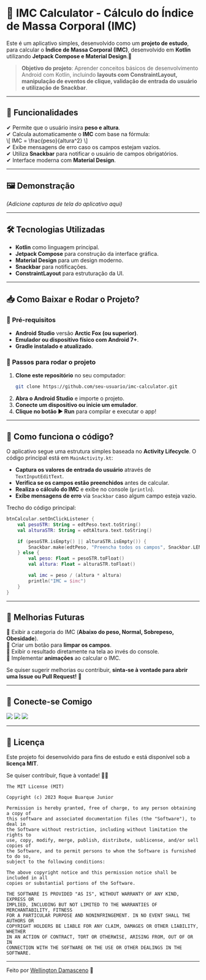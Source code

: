 # 📱 IMC Calculator - Cálculo do Índice de Massa Corporal (IMC)

Este é um aplicativo simples, desenvolvido como um **projeto de estudo**, para calcular o **Índice de Massa Corporal (IMC)**, desenvolvido em **Kotlin** utilizando **Jetpack Compose e Material Design**.🚀

> **Objetivo do projeto**: Aprender conceitos básicos de desenvolvimento Android com Kotlin, incluindo **layouts com ConstraintLayout, manipulação de eventos de clique, validação de entrada do usuário e utilização de Snackbar**.

---

## 📌 Funcionalidades
✔ Permite que o usuário insira **peso e altura**.  
✔ Calcula automaticamente o **IMC** com base na fórmula:  
\\[ IMC = \frac{peso}{altura^2} \\]  
✔ Exibe mensagens de erro caso os campos estejam vazios.  
✔ Utiliza **Snackbar** para notificar o usuário de campos obrigatórios.  
✔ Interface moderna com **Material Design**.

---

## 🖼️ Demonstração

*(Adicione capturas de tela do aplicativo aqui)*

---

## 🛠️ Tecnologias Utilizadas

- **Kotlin** como linguagem principal.
- **Jetpack Compose** para construção da interface gráfica.
- **Material Design** para um design moderno.
- **Snackbar** para notificações.
- **ConstraintLayout** para estruturação da UI.

---

## 📥 Como Baixar e Rodar o Projeto?

### 📌 **Pré-requisitos**
- **Android Studio** versão **Arctic Fox (ou superior)**.
- **Emulador ou dispositivo físico com Android 7+**.
- **Gradle instalado e atualizado**.

### 🔽 **Passos para rodar o projeto**
1. **Clone este repositório** no seu computador:
   ```bash
   git clone https://github.com/seu-usuario/imc-calculator.git
   ```  
2. **Abra o Android Studio** e importe o projeto.
3. **Conecte um dispositivo ou inicie um emulador**.
4. **Clique no botão ▶️ Run** para compilar e executar o app!

---

## 📜 Como funciona o código?

O aplicativo segue uma estrutura simples baseada no **Activity Lifecycle**. O código principal está em `MainActivity.kt`:

- **Captura os valores de entrada do usuário** através de `TextInputEditText`.
- **Verifica se os campos estão preenchidos** antes de calcular.
- **Realiza o cálculo do IMC** e exibe no console (`println`).
- **Exibe mensagens de erro** via `Snackbar` caso algum campo esteja vazio.

Trecho do código principal:
```kotlin
btnCalcular.setOnClickListener {
    val pesoSTR: String = edtPeso.text.toString()
    val alturaSTR: String = edtAltura.text.toString()

    if (pesoSTR.isEmpty() || alturaSTR.isEmpty()) {
        Snackbar.make(edtPeso, "Preencha todos os campos", Snackbar.LENGTH_LONG).show()
    } else {
        val peso: Float = pesoSTR.toFloat()
        val altura: Float = alturaSTR.toFloat()

        val imc = peso / (altura * altura)
        println("IMC = $imc")
    }
}
```

---

## 🚀 Melhorias Futuras

🔹 Exibir a categoria do IMC (**Abaixo do peso, Normal, Sobrepeso, Obesidade**).  
🔹 Criar um botão para **limpar os campos**.  
🔹 Exibir o resultado diretamente na tela ao invés do console.  
🔹 Implementar **animações** ao calcular o IMC.

Se quiser sugerir melhorias ou contribuir, **sinta-se à vontade para abrir uma Issue ou Pull Request!** 🚀

---

## 🤝 Conecte-se Comigo

<a href="https://www.linkedin.com/in/wellington-furtado/"><img src="https://img.shields.io/badge/LinkedIn-0077B5?style=for-the-badge&logo=linkedin&logoColor=white"/></a>
<a href="mailto:wellfurtado@gmail.com"><img src="https://img.shields.io/badge/Gmail-D14836?style=for-the-badge&logo=gmail&logoColor=white"/></a>
<a href="https://github.com/wellfurtado"><img src="https://img.shields.io/badge/GitHub-000000?style=for-the-badge&logo=github&logoColor=white"/></a>

---

## 📜 Licença

Este projeto foi desenvolvido para fins de estudo e está disponível sob a **licença MIT**.

Se quiser contribuir, fique à vontade! 🚀✨

```
The MIT License (MIT)

Copyright (c) 2023 Roque Buarque Junior

Permission is hereby granted, free of charge, to any person obtaining a copy of
this software and associated documentation files (the "Software"), to deal in
the Software without restriction, including without limitation the rights to
use, copy, modify, merge, publish, distribute, sublicense, and/or sell copies of
the Software, and to permit persons to whom the Software is furnished to do so,
subject to the following conditions:

The above copyright notice and this permission notice shall be included in all
copies or substantial portions of the Software.

THE SOFTWARE IS PROVIDED "AS IS", WITHOUT WARRANTY OF ANY KIND, EXPRESS OR
IMPLIED, INCLUDING BUT NOT LIMITED TO THE WARRANTIES OF MERCHANTABILITY, FITNESS
FOR A PARTICULAR PURPOSE AND NONINFRINGEMENT. IN NO EVENT SHALL THE AUTHORS OR
COPYRIGHT HOLDERS BE LIABLE FOR ANY CLAIM, DAMAGES OR OTHER LIABILITY, WHETHER
IN AN ACTION OF CONTRACT, TORT OR OTHERWISE, ARISING FROM, OUT OF OR IN
CONNECTION WITH THE SOFTWARE OR THE USE OR OTHER DEALINGS IN THE SOFTWARE.
```
---

Feito por [Wellington Damasceno](https://github.com/wellfurtado) 🚀
